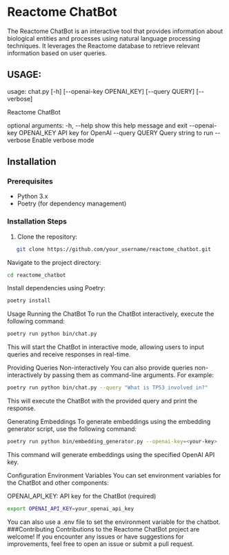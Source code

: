 # Reactome ChatBot

The Reactome ChatBot is an interactive tool that provides information about biological entities and processes using natural language processing techniques. It leverages the Reactome database to retrieve relevant information based on user queries.

## USAGE:

usage: chat.py [-h] [--openai-key OPENAI_KEY] [--query QUERY] [--verbose]

Reactome ChatBot

optional arguments:
  -h, --help            show this help message and exit
  --openai-key OPENAI_KEY
                        API key for OpenAI
  --query QUERY         Query string to run
  --verbose             Enable verbose mode

## Installation

### Prerequisites

- Python 3.x
- Poetry (for dependency management)

### Installation Steps

1. Clone the repository:

```bash
   git clone https://github.com/your_username/reactome_chatbot.git
```
Navigate to the project directory:

```bash
cd reactome_chatbot
```

Install dependencies using Poetry:

```bash
poetry install
```
Usage
Running the ChatBot
To run the ChatBot interactively, execute the following command:

```bash
poetry run python bin/chat.py
```
This will start the ChatBot in interactive mode, allowing users to input queries and receive responses in real-time.

Providing Queries Non-interactively
You can also provide queries non-interactively by passing them as command-line arguments. For example:

```bash
poetry run python bin/chat.py --query "What is TP53 involved in?"
```
This will execute the ChatBot with the provided query and print the response.

Generating Embeddings
To generate embeddings using the embedding generator script, use the following command:

```bash
poetry run python bin/embedding_generator.py --openai-key=<your-key>
```
This command will generate embeddings using the specified OpenAI API key.

Configuration
Environment Variables
You can set environment variables for the ChatBot and other components:

OPENAI_API_KEY: API key for the ChatBot (required)

```bash
export OPENAI_API_KEY=your_openai_api_key
```

You can also use a .env file to set the environment variable for the chatbot.
###Contributing
Contributions to the Reactome ChatBot project are welcome! If you encounter any issues or have suggestions for improvements, feel free to open an issue or submit a pull request.
